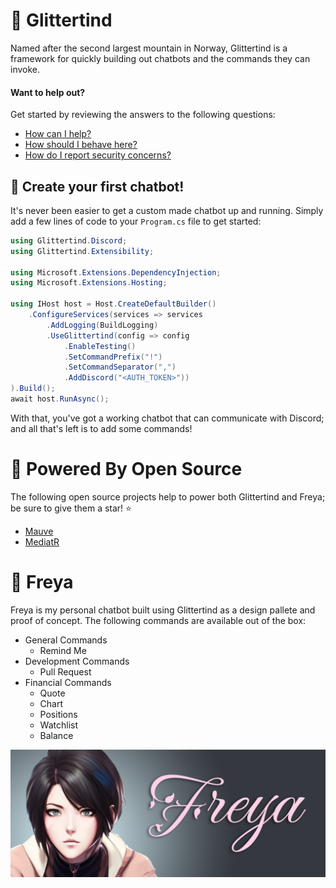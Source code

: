 # 🗻 Glittertind
Named after the second largest mountain in Norway, Glittertind is a framework for quickly building out chatbots and the commands they can invoke.

#### Want to help out?
Get started by reviewing the answers to the following questions:
- [How can I help?](./CONTRIBUTING.md)
- [How should I behave here?](./CODE_OF_CONDUCT.md)
- [How do I report security concerns?](./SECURITY.md)

## 🎉 Create your first chatbot!
It's never been easier to get a custom made chatbot up and running. Simply add a few lines of code to your `Program.cs` file to get started:
```csharp
using Glittertind.Discord;
using Glittertind.Extensibility;

using Microsoft.Extensions.DependencyInjection;
using Microsoft.Extensions.Hosting;

using IHost host = Host.CreateDefaultBuilder()
    .ConfigureServices(services => services
        .AddLogging(BuildLogging)
        .UseGlittertind(config => config
            .EnableTesting()
            .SetCommandPrefix("!")
            .SetCommandSeparator(",")
            .AddDiscord("<AUTH_TOKEN>"))
).Build();
await host.RunAsync();
```
With that, you've got a working chatbot that can communicate with Discord; and all that's left is to add some commands!

# 💪 Powered By Open Source
The following open source projects help to power both Glittertind and Freya; be sure to give them a star! ⭐
 - [Mauve](https://github.com/tacosontitan/Mauve)
 - [MediatR](https://github.com/jbogard/MediatR)

# 💃 Freya
Freya is my personal chatbot built using Glittertind as a design pallete and proof of concept. The following commands are available out of the box:

 - General Commands
   - Remind Me
 - Development Commands
   - Pull Request
 - Financial Commands
   - Quote
   - Chart
   - Positions
   - Watchlist
   - Balance

![Freya Header](/.resources/freya-header.png "Freya Header")
